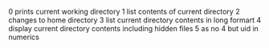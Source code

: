0 prints current working directory
1 list contents of current directory
2 changes to home directory
3 list current directory contents in long formart
4 display current directory contents including hidden files
5 as no 4 but uid in numerics
